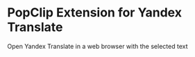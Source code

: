 
# PopClip Extension for Yandex Translate

Open Yandex Translate in a web browser with the selected text
